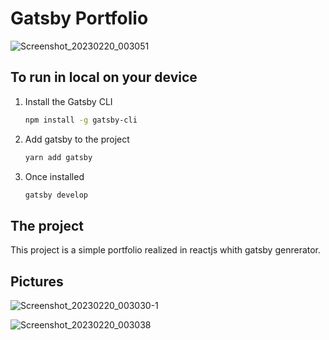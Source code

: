 # Gatsby Portfolio

![Screenshot_20230220_003051](https://user-images.githubusercontent.com/72009611/219982259-cf53341a-a602-401e-acb7-176f2f4d5299.png)

## To run in local on your device

1. Install the Gatsby CLI

   ```sh
   npm install -g gatsby-cli
   ```
2. Add gatsby to the project

   ```sh
   yarn add gatsby
   ```

2. Once installed

   ```sh
   gatsby develop
   ```
   
## The project

This project is a simple portfolio realized in reactjs whith gatsby genrerator.

## Pictures

![Screenshot_20230220_003030-1](https://user-images.githubusercontent.com/72009611/219982364-467b4129-ada8-48dc-badb-244579133834.png)

![Screenshot_20230220_003038](https://user-images.githubusercontent.com/72009611/219982366-a3681683-d0e4-40dd-821f-81af356638a1.png)
